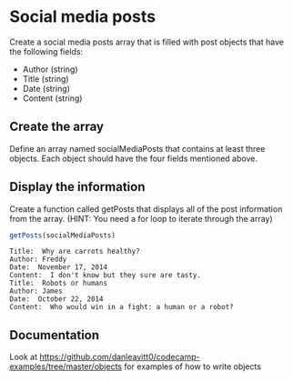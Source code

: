 # Social media posts

Create a social media posts array that is filled with post objects that have the following fields:

  - Author (string)
  - Title (string)
  - Date (string)
  - Content (string)


## Create the array

Define an array named socialMediaPosts that contains at least three objects. Each object should have the four fields mentioned above.

## Display the information

Create a function called getPosts that displays all of the post information from the array.
(HINT: You need a for loop to iterate through the array)

```js
getPosts(socialMediaPosts)
```

```
Title:  Why are carrots healthy?
Author: Freddy
Date:  November 17, 2014
Content:  I don't know but they sure are tasty.
Title:  Robots or humans
Author: James
Date:  October 22, 2014
Content:  Who would win in a fight: a human or a robot?
```

## Documentation
Look at https://github.com/danleavitt0/codecamp-examples/tree/master/objects for examples of how to write objects
